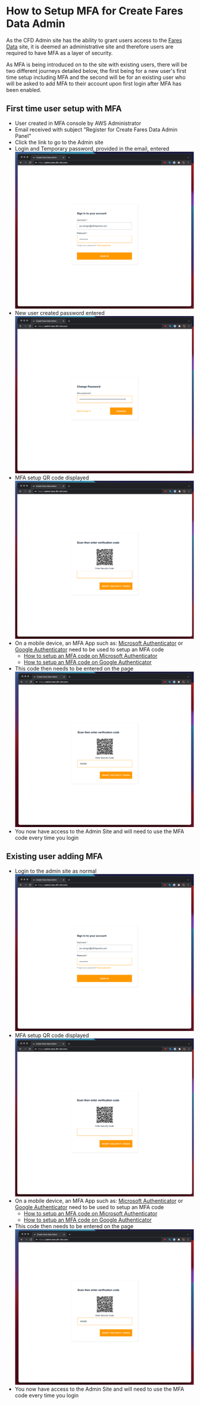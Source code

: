 # How to Setup MFA for Create Fares Data Admin

As the CFD Admin site has the ability to grant users access to the [Fares Data](https://fares-data.dft.gov.uk) site, it is deemed an administrative site and therefore users are required to have MFA as a layer of security.

As MFA is being introduced on to the site with existing users, there will be two different journeys detailed below, the first being for a new user's first time setup including MFA and the second will be for an existing user who will be asked to add MFA to their account upon first login after MFA has been enabled.

## First time user setup with MFA

- User created in MFA console by AWS Administrator
- Email received with subject "Register for Create Fares Data Admin Panel"
- Click the link to go to the Admin site
- Login and Temporary password, provided in the email, entered
  ![](../_images/how-to/admin-login-page.png)
- New user created password entered
  ![](../_images/how-to/admin-new-password.png)
- MFA setup QR code displayed
  ![](../_images/how-to/admin-mfa-setup.png)
- On a mobile device, an MFA App such as: [Microsoft Authenticator](https://www.microsoft.com/en-us/security/mobile-authenticator-app) or [Google Authenticator](https://support.google.com/accounts/answer/1066447?hl=en) need to be used to setup an MFA code
  - [How to setup an MFA code on Microsoft Authenticator](https://support.microsoft.com/en-gb/account-billing/add-your-work-or-school-account-to-the-microsoft-authenticator-app-43a73ab5-b4e8-446d-9e54-2a4cb8e4e93c)
  - [How to setup an MFA code on Google Authenticator](https://support.google.com/accounts/answer/1066447?hl=en)
- This code then needs to be entered on the page
  ![](../_images/how-to/admin-mfa-entered.png)
- You now have access to the Admin Site and will need to use the MFA code every time you login

## Existing user adding MFA

- Login to the admin site as normal
  ![](../_images/how-to/admin-login-page.png)
- MFA setup QR code displayed
  ![](../_images/how-to/admin-mfa-setup.png)
- On a mobile device, an MFA App such as: [Microsoft Authenticator](https://www.microsoft.com/en-us/security/mobile-authenticator-app) or [Google Authenticator](https://support.google.com/accounts/answer/1066447?hl=en) need to be used to setup an MFA code
  - [How to setup an MFA code on Microsoft Authenticator](https://support.microsoft.com/en-gb/account-billing/add-your-work-or-school-account-to-the-microsoft-authenticator-app-43a73ab5-b4e8-446d-9e54-2a4cb8e4e93c)
  - [How to setup an MFA code on Google Authenticator](https://support.google.com/accounts/answer/1066447?hl=en)
- This code then needs to be entered on the page
  ![](../_images/how-to/admin-mfa-entered.png)
- You now have access to the Admin Site and will need to use the MFA code every time you login
